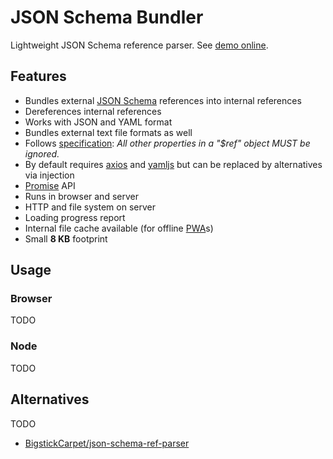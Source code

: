 # JSON Schema Bundler

Lightweight JSON Schema reference parser. See [demo online](darosh.github.io/json-schema-bundler).


## Features

- Bundles external [JSON Schema](http://json-schema.org/) references into internal references
- Dereferences internal references
- Works with JSON and YAML format
- Bundles external text file formats as well
- Follows [specification](http://json-schema.org/latest/json-schema-core.html#rfc.section.8): *All other properties in a "$ref" object MUST be ignored.*
- By default requires [axios](https://github.com/mzabriskie/axios) and [yamljs](https://github.com/jeremyfa/yaml.js) but can be replaced by alternatives via injection
- [Promise](https://developer.mozilla.org/en/docs/Web/JavaScript/Reference/Global_Objects/Promise) API
- Runs in browser and server
- HTTP and file system on server
- Loading progress report
- Internal file cache available (for offline [PWA](https://developers.google.com/web/progressive-web-apps/)s)
- Small **8 KB** footprint


## Usage


### Browser

TODO


### Node

TODO


## Alternatives

TODO

- [BigstickCarpet/json-schema-ref-parser](https://github.com/BigstickCarpet/json-schema-ref-parser)
